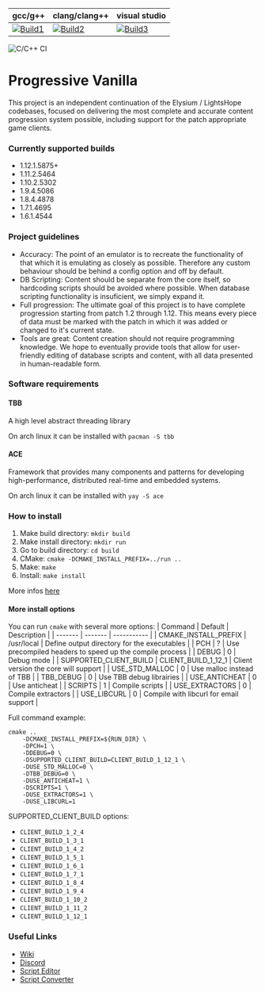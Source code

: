 | gcc/g++           | clang/clang++     | visual studio     |
|-------------------|-------------------|-------------------|
| [![Build1][1]][10]| [![Build2][2]][10]| [![Build3][3]][10]|

[1]: https://travis-badge.herokuapp.com/repos/vmangos/core/branches/development/1?use_travis_com=true
[2]: https://travis-badge.herokuapp.com/repos/vmangos/core/branches/development/2?use_travis_com=true
[3]: https://travis-badge.herokuapp.com/repos/vmangos/core/branches/development/3?use_travis_com=true

[10]: https://travis-ci.com/github/vmangos/core


![C/C++ CI](https://github.com/vmangos/core/workflows/C/C++%20CI/badge.svg)


# Progressive Vanilla
This project is an independent continuation of the Elysium / LightsHope codebases, focused on delivering the most complete and accurate content progression system possible, including support for the patch appropriate game clients.

### Currently supported builds
- 1.12.1.5875+
- 1.11.2.5464
- 1.10.2.5302
- 1.9.4.5086
- 1.8.4.4878
- 1.7.1.4695
- 1.6.1.4544

### Project guidelines
- Accuracy: The point of an emulator is to recreate the functionality of that which it is emulating as closely as possible. Therefore any custom behaviour should be behind a config option and off by default.
- DB Scripting: Content should be separate from the core itself, so hardcoding scripts should be avoided where possible. When database scripting functionality is insuficient, we simply expand it.
- Full progression: The ultimate goal of this project is to have complete progression starting from patch 1.2 through 1.12. This means every piece of data must be marked with the patch in which it was added or changed to it's current state.
- Tools are great: Content creation should not require programming knowledge. We hope to eventually provide tools that allow for user-friendly editing of database scripts and content, with all data presented in human-readable form.

### Software requirements

#### TBB
A high level abstract threading library

On arch linux it can be installed with `pacman -S tbb`

#### ACE
Framework that provides many components and patterns for developing high-performance, distributed real-time and embedded systems.

On arch linux it can be installed with `yay -S ace`

### How to install
1. Make build directory: `mkdir build`
2. Make install directory: `mkdir run`
3. Go to build directory: `cd build`
4. CMake: `cmake -DCMAKE_INSTALL_PREFIX=../run ..`
5. Make: `make`
6. Install: `make install`

More infos [here](https://github.com/vmangos/wiki/wiki/Getting-it-working)

#### More install options

You can run `cmake` with several more options:
| Command                   | Default           | Description                                               |
| -------                   | -------           | -----------                                               |
| CMAKE_INSTALL_PREFIX      | /usr/local        | Define output directory for the executables               |
| PCH                       | ?                 | Use precompiled headers to speed up the compile process   |
| DEBUG                     | 0                 | Debug mode                                                |
| SUPPORTED_CLIENT_BUILD    | CLIENT_BUILD_1_12_1 | Client version the core will support                    |
| USE_STD_MALLOC            | 0                 | Use malloc instead of TBB                                 |
| TBB_DEBUG                 | 0                 | Use TBB debug librairies                                  |
| USE_ANTICHEAT             | 0                 | Use anticheat                                             |
| SCRIPTS                   | 1                 | Compile scripts                                           |
| USE_EXTRACTORS            | 0                 | Compile extractors                                        |
| USE_LIBCURL               | 0                 | Compile with libcurl for email support                    |


Full command example:
```
cmake ..
    -DCMAKE_INSTALL_PREFIX=${RUN_DIR} \
    -DPCH=1 \
    -DDEBUG=0 \
    -DSUPPORTED_CLIENT_BUILD=CLIENT_BUILD_1_12_1 \
    -DUSE_STD_MALLOC=0 \
    -DTBB_DEBUG=0 \
    -DUSE_ANTICHEAT=1 \
    -DSCRIPTS=1 \
    -DUSE_EXTRACTORS=1 \
    -DUSE_LIBCURL=1
```

SUPPORTED_CLIENT_BUILD options:
- `CLIENT_BUILD_1_2_4`
- `CLIENT_BUILD_1_3_1`
- `CLIENT_BUILD_1_4_2`
- `CLIENT_BUILD_1_5_1`
- `CLIENT_BUILD_1_6_1`
- `CLIENT_BUILD_1_7_1`
- `CLIENT_BUILD_1_8_4`
- `CLIENT_BUILD_1_9_4`
- `CLIENT_BUILD_1_10_2`
- `CLIENT_BUILD_1_11_2`
- `CLIENT_BUILD_1_12_1`

### Useful Links
- [Wiki](https://github.com/vmangos/wiki)
- [Discord](https://discord.gg/x9a2jt7)
- [Script Editor](https://github.com/brotalnia/scripteditor)
- [Script Converter](https://github.com/vmangos/ScriptConverter)
